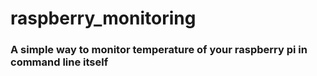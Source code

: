 # raspberry_monitoring

### A simple way to monitor temperature of your raspberry pi in command line itself
